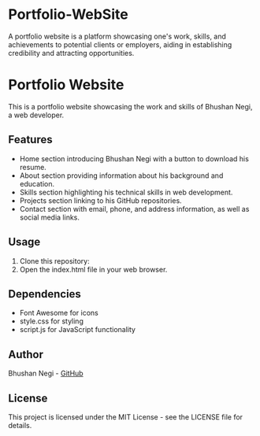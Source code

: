 # Portfolio-WebSite
 A portfolio website is a platform showcasing one's work, skills, and achievements to potential clients or employers, aiding in establishing credibility and attracting opportunities.
# Portfolio Website

This is a portfolio website showcasing the work and skills of Bhushan Negi, a web developer.

## Features

- Home section introducing Bhushan Negi with a button to download his resume.
- About section providing information about his background and education.
- Skills section highlighting his technical skills in web development.
- Projects section linking to his GitHub repositories.
- Contact section with email, phone, and address information, as well as social media links.

## Usage

1. Clone this repository:
2. Open the index.html file in your web browser.

## Dependencies

- Font Awesome for icons
- style.css for styling
- script.js for JavaScript functionality

## Author

Bhushan Negi - [GitHub](https://github.com/bhushannegi333)

## License

This project is licensed under the MIT License - see the LICENSE file for details.
